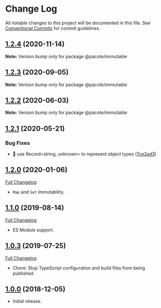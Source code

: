 # Change Log

All notable changes to this project will be documented in this file.
See [Conventional Commits](https://conventionalcommits.org) for commit guidelines.

## [1.2.4](https://github.com/PacoteJS/pacote/compare/@pacote/immutable@1.2.3...@pacote/immutable@1.2.4) (2020-11-14)

**Note:** Version bump only for package @pacote/immutable

## [1.2.3](https://github.com/PacoteJS/pacote/compare/@pacote/immutable@1.2.2...@pacote/immutable@1.2.3) (2020-09-05)

**Note:** Version bump only for package @pacote/immutable

## [1.2.2](https://github.com/PacoteJS/pacote/compare/@pacote/immutable@1.2.1...@pacote/immutable@1.2.2) (2020-06-03)

**Note:** Version bump only for package @pacote/immutable

## [1.2.1](https://github.com/PacoteJS/pacote/compare/@pacote/immutable@1.2.0...@pacote/immutable@1.2.1) (2020-05-21)

### Bug Fixes

- 🐛 use Record<string, unknown> to represent object types ([7ce2ad3](https://github.com/PacoteJS/pacote/commit/7ce2ad3e25762bd86c90771791b0571f99f1ea32))

## [1.2.0](https://github.com/PacoteJS/pacote/tree/@pacote/immutable/1.2.0) (2020-01-06)

[Full Changelog](https://github.com/PacoteJS/pacote/compare/@pacote/immutable@1.1.0...@pacote/immutable@1.2.0)

- `Map` and `Set` immutability.

## [1.1.0](https://github.com/PacoteJS/pacote/tree/@pacote/immutable/1.1.0) (2019-08-14)

[Full Changelog](https://github.com/PacoteJS/pacote/compare/@pacote/immutable@1.0.3...@pacote/immutable@1.1.0)

- ES Module support.

## [1.0.3](https://github.com/PacoteJS/pacote/tree/@pacote/immutable@1.0.3) (2019-07-25)

[Full Changelog](https://github.com/PacoteJS/pacote/compare/@pacote/immutable@1.0.2...@pacote/immutable@1.0.3)

- Chore: Stop TypeScript configuration and build files from being published.

## [1.0.0](https://github.com/PacoteJS/pacote/tree/@pacote/immutable@1.0.0) (2018-12-05)

- Initial release.
